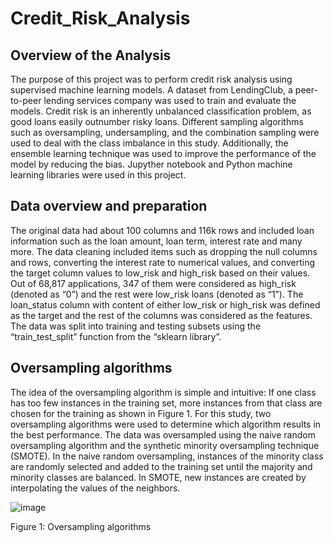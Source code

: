 # Credit_Risk_Analysis
## Overview of the Analysis
The purpose of this project was to perform credit risk analysis using supervised machine learning models. A dataset from LendingClub, a peer-to-peer lending services company was used to train and evaluate the models. Credit risk is an inherently unbalanced classification problem, as good loans easily outnumber risky loans. Different sampling algorithms such as oversampling, undersampling, and the combination sampling were used to deal with the class imbalance in this study. Additionally, the ensemble learning technique was used to improve the performance of the model by reducing the bias.  Jupyther notebook and Python machine learning libraries were used in this project.
## Data overview and preparation
The original data had about 100 columns and 116k rows and included loan information such as the loan amount, loan term, interest rate and many more. The data cleaning included items such as dropping the null columns and rows, converting the interest rate to numerical values, and converting the target column values to low_risk and high_risk based on their values. Out of 68,817 applications, 347 of them were considered as high_risk (denoted as “0”) and the rest were low_risk loans (denoted as “1”). 
The loan_status column with content of either low_risk or high_risk was defined as the target and the rest of the columns was considered as the features. The data was split into training and testing subsets using the “train_test_split” function from the “sklearn library”.
## Oversampling algorithms 
The idea of the oversampling algorithm is simple and intuitive: If one class has too few instances in the training set, more instances from that class are chosen for the training as shown in Figure 1.  For this study, two oversampling algorithms were used to determine which algorithm results in the best performance. The data was oversampled using the naive random oversampling algorithm and the synthetic minority oversampling technique (SMOTE). In the naive random oversampling, instances of the minority class are randomly selected and added to the training set until the majority and minority classes are balanced. In SMOTE, new instances are created by interpolating the values of the neighbors.

<p align="center">

![image](https://user-images.githubusercontent.com/103223944/183333174-85cdb7dc-5dfa-4919-8b1e-6b9d405526a0.png)

Figure 1: Oversampling algorithms
  
 </p>
